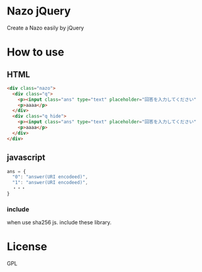 # Nazo jQuery

Create a Nazo easily by jQuery

# How to use

## HTML

```html
<div class="nazo">
  <div class="q">
    <p><input class="ans" type="text" placeholder="回答を入力してください" />　 <input class="submit" type="submit" value="回答する" /></p>
    <p>aaaa</p>
  </div>
  <div class="q hide">
    <p><input class="ans" type="text" placeholder="回答を入力してください" />　 <input class="submit" type="submit" value="回答する" /></p>
    <p>aaaa</p>
  </div>
</div>
```

## javascript

```javascript
ans = {
  "0": "answer(URI encodeed)",
  "1": "answer(URI encodeed)",
  ・・・
}
```

### include

when use sha256 js.
include these library.

<script src="/path/sha256.js"></script>
<script src="/path/blog-nazo-sha256.js"></script>

# License
GPL
